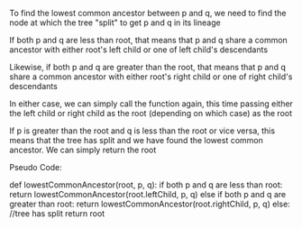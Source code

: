 To find the lowest common ancestor between p and q, we need to find the node at which the tree "split" to get p and q in its lineage

If both p and q are less than root, that means that p and q share a common ancestor with either root's left child or one of left child's descendants

Likewise, if both p and q are greater than the root, that means that p and q share a common ancestor with either root's right child or one of right child's descendants

In either case, we can simply call the function again, this time passing either the left child or right child as the root (depending on which case) as the root

If p is greater than the root and q is less than the root or vice versa, this means that the tree has split and we have found the lowest common ancestor. We can simply return the root

Pseudo Code:

def lowestCommonAncestor(root, p, q):
  if both p and q are less than root:
    return lowestCommonAncestor(root.leftChild, p, q)
  else if both p and q are greater than root:
    return lowestCommonAncestor(root.rightChild, p, q)
  else: //tree has split
    return root
